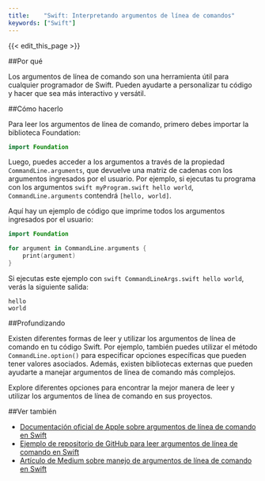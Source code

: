 ```yaml
---
title:    "Swift: Interpretando argumentos de línea de comandos"
keywords: ["Swift"]
---
```


{{< edit_this_page >}}

##Por qué

Los argumentos de línea de comando son una herramienta útil para cualquier programador de Swift. Pueden ayudarte a personalizar tu código y hacer que sea más interactivo y versátil.

##Cómo hacerlo

Para leer los argumentos de línea de comando, primero debes importar la biblioteca Foundation:

```Swift
import Foundation
```

Luego, puedes acceder a los argumentos a través de la propiedad `CommandLine.arguments`, que devuelve una matriz de cadenas con los argumentos ingresados ​​por el usuario. Por ejemplo, si ejecutas tu programa con los argumentos `swift myProgram.swift hello world`, `CommandLine.arguments` contendrá `[hello, world]`.

Aquí hay un ejemplo de código que imprime todos los argumentos ingresados ​​por el usuario:

```Swift
import Foundation

for argument in CommandLine.arguments {
    print(argument)
}
```

Si ejecutas este ejemplo con `swift CommandLineArgs.swift hello world`, verás la siguiente salida:

```
hello
world
```

##Profundizando

Existen diferentes formas de leer y utilizar los argumentos de línea de comando en tu código Swift. Por ejemplo, también puedes utilizar el método `CommandLine.option()` para especificar opciones específicas que pueden tener valores asociados. Además, existen bibliotecas externas que pueden ayudarte a manejar argumentos de línea de comando más complejos.

Explore diferentes opciones para encontrar la mejor manera de leer y utilizar los argumentos de línea de comando en sus proyectos.

##Ver también

- [Documentación oficial de Apple sobre argumentos de línea de comando en Swift](https://developer.apple.com/documentation/foundation/commandline)
- [Ejemplo de repositorio de GitHub para leer argumentos de línea de comando en Swift](https://github.com/InfiniteLoopDK/CommandLineTool)
- [Artículo de Medium sobre manejo de argumentos de línea de comando en Swift](https://medium.com/@TheAngryDarling/using-command-line-arguments-in-swift-df869e7d88f2)